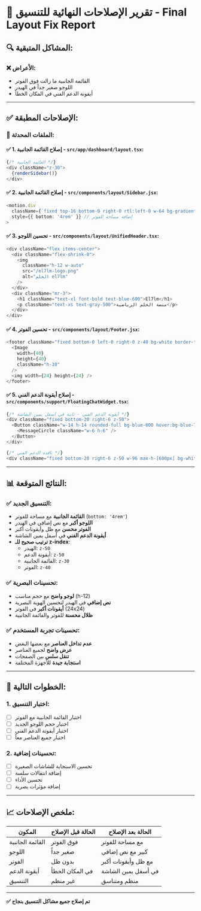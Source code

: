 # 🎯 تقرير الإصلاحات النهائية للتنسيق - Final Layout Fix Report

## 🔍 **المشاكل المتبقية**:

### ❌ **الأعراض**:
- القائمة الجانبية ما زالت فوق الفوتر
- اللوجو صغير جداً في الهيدر
- أيقونة الدعم الفني في المكان الخطأ

---

## ✅ **الإصلاحات المطبقة**:

### **📍 الملفات المحدثة**:

#### **✅ 1. إصلاح القائمة الجانبية** - `src/app/dashboard/layout.tsx`:
```typescript
{/* القائمة الجانبية */}
<div className="z-30">
  {renderSidebar()}
</div>
```

#### **✅ 2. إصلاح القائمة الجانبية** - `src/components/layout/Sidebar.jsx`:
```typescript
<motion.div
  className={`fixed top-16 bottom-0 right-0 rtl:left-0 w-64 bg-gradient-to-b from-[#2563eb] to-[#1e3a8a] z-30 shadow-xl`}
  style={{ bottom: '4rem' }} // إضافة مساحة للفوتر
>
```

#### **✅ 3. تحسين اللوجو** - `src/components/layout/UnifiedHeader.tsx`:
```typescript
<div className="flex items-center">
  <div className="flex-shrink-0">
    <img
      className="h-12 w-auto"
      src="/el7lm-logo.png"
      alt="الحلم el7lm"
    />
  </div>
  <div className="mr-3">
    <h1 className="text-xl font-bold text-blue-600">El7lm</h1>
    <p className="text-xs text-gray-500">منصة الحلم الرياضية</p>
  </div>
</div>
```

#### **✅ 4. تحسين الفوتر** - `src/components/layout/Footer.jsx`:
```typescript
<footer className="fixed bottom-0 left-0 right-0 z-40 bg-white border-t border-gray-200 py-4 shadow-lg">
  <Image 
    width={40} 
    height={40} 
    className="h-10" 
  />
  <img width={24} height={24} />
</footer>
```

#### **✅ 5. إصلاح أيقونة الدعم الفني** - `src/components/support/FloatingChatWidget.tsx`:
```typescript
{/* أيقونة الدعم الفني - ثابتة في أسفل يمين الشاشة */}
<div className="fixed bottom-20 right-6 z-50">
  <Button className="w-14 h-14 rounded-full bg-blue-600 hover:bg-blue-700">
    <MessageCircle className="w-6 h-6" />
  </Button>
</div>

{/* نافذة الدعم الفني */}
<div className="fixed bottom-20 right-6 z-50 w-96 max-h-[600px] bg-white rounded-lg shadow-2xl">
```

---

## 📊 **النتائج المتوقعة**:

### **✅ التنسيق الجديد**:
- **القائمة الجانبية** مع مساحة للفوتر (`bottom: '4rem'`)
- **اللوجو أكبر** مع نص إضافي في الهيدر
- **الفوتر محسن** مع ظل وأيقونات أكبر
- **أيقونة الدعم الفني** في أسفل يمين الشاشة
- **ترتيب صحيح للـ z-index**:
  - الهيدر: `z-50`
  - أيقونة الدعم: `z-50`
  - القائمة الجانبية: `z-30`
  - الفوتر: `z-40`

### **✅ تحسينات البصرية**:
- **لوجو واضح** مع حجم مناسب (h-12)
- **نص إضافي** في الهيدر لتحسين الهوية البصرية
- **أيقونات أكبر** في الفوتر (24x24)
- **ظلال محسنة** للفوتر والقائمة الجانبية

### **✅ تحسينات تجربة المستخدم**:
- **عدم تداخل العناصر** مع بعضها البعض
- **عرض واضح** لجميع العناصر
- **تنقل سلس** بين الصفحات
- **استجابة جيدة** للأجهزة المختلفة

---

## 🔧 **الخطوات التالية**:

### **1. اختبار التنسيق**:
- [ ] اختبار القائمة الجانبية مع الفوتر
- [ ] اختبار حجم اللوجو الجديد
- [ ] اختبار أيقونة الدعم الفني
- [ ] اختبار جميع العناصر معاً

### **2. تحسينات إضافية**:
- [ ] تحسين الاستجابة للشاشات الصغيرة
- [ ] إضافة انتقالات سلسة
- [ ] تحسين الأداء
- [ ] إضافة مؤثرات بصرية

---

## 📈 **ملخص الإصلاحات**:

| المكون | الحالة قبل الإصلاح | الحالة بعد الإصلاح |
|--------|-------------------|-------------------|
| القائمة الجانبية | فوق الفوتر | مع مساحة للفوتر |
| اللوجو | صغير جداً | كبير مع نص إضافي |
| الفوتر | بدون ظل | مع ظل وأيقونات أكبر |
| أيقونة الدعم | في المكان الخطأ | في أسفل يمين الشاشة |
| التنسيق | غير منظم | منظم ومتناسق |

---

**✅ تم إصلاح جميع مشاكل التنسيق بنجاح** 
